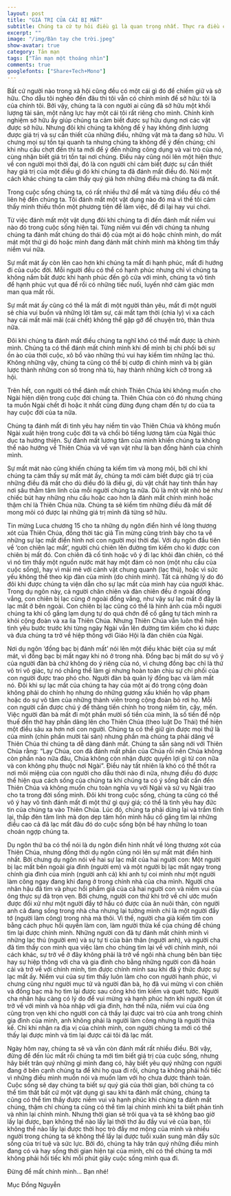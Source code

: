 ```yaml
---
layout: post
title: "GIÁ TRỊ CỦA CÁI BỊ MẤT"
subtitle: Chúng ta cứ tự hỏi điều gì là quan trọng nhất. Thực ra điều chúng ta đã mất đi luôn khiến chúng ta phải nuối tiếc và đau khổ.  
excerpt: ""
image: "/img/Bàn tay che trời.jpeg"
show-avatar: true
category: Tản mạn
tags: ["Tản mạn một thoáng nhìn"]
comments: true
googlefonts: ["Share+Tech+Mono"]
---
```



Bất cứ người nào trong xã hội cũng đều có một cái gì đó để chiếm giữ và sở hữu. Cho dẫu tôi nghèo đến đâu thì tôi vẫn có chính mình để sở hữu: tôi là của chính tôi. Bởi vậy, chúng ta là con người ai cũng đã sở hữu một khối lượng tài sản, một năng lực hay một cái tôi rất riêng cho mình. Chính kinh nghiệm sở hữu ấy giúp chúng ta cảm biết được sự hữu dụng nơi các vật được sở hữu. Nhưng đôi khi chúng ta không để ý hay không định lượng được giá trị và sự cần thiết của những điều, những vật mà ta đang sở hữu. Vì chưng mọi sự tồn tại quanh ta nhưng chúng ta không để ý đến chúng; chỉ khi nhu cầu chợt đến thì ta mới để ý đến những công dụng và vai trò của nó, cùng nhận biết giá trị tồn tại nơi chúng. Điều này cũng nói lên một hiện thực về con người mọi thời đại, đó là con người chỉ cảm biết được sự cần thiết hay giá trị của một điều gì đó khi chúng ta đã đánh mất điều đó. Nói một cách khác chúng ta cảm thấy quý giá hơn những điều mà chúng ta đã mất.

Trong cuộc sống chúng ta, có rất nhiều thứ để mất và từng điều đều có thể liên hệ đến chúng ta. Tôi đánh mất một vật dụng nào đó mà vì thế tôi cảm thấy mình thiếu thốn một phương tiện để làm việc, để đi lại hay vui chơi. 

Từ việc đánh mất một vật dụng đôi khi chúng ta đi đến đánh mất niềm vui nào đó trong cuộc sống hiện tại. Từng niềm vui đến với chúng ta nhưng chúng ta đánh mất chúng do thái độ của một ai đó hoặc chính mình, do mất mát một thứ gì đó hoặc mình đang đánh mất chính mình mà không tìm thấy niềm vui nữa. 

Sự mất mát ấy còn lên cao hơn khi chúng ta mất đi hạnh phúc, mất đi hướng đi của cuộc đời. Mỗi người đều có thể có hạnh phúc nhưng chỉ vì chúng ta  không nắm bắt được khi hạnh phúc đến gõ cửa với mình, chúng ta vô tình để hạnh phúc vụt qua để rồi có những tiếc nuối, luyến nhớ cảm giác mơn man qua mất rồi. 

Sự mất mát ấy cũng có thể là mất đi một người thân yêu, mất đi một người sẻ chia vui buồn và những lời tâm sự, cái mất tạm thời (chia ly) vì xa cách hay cái mất mãi mãi (cái chết) không thể gặp gỡ để chuyện trò, thân thưa nữa. 

Đôi khi chúng ta đánh mất điều chúng ta nghĩ khó có thể mất được là chính mình. Chúng ta có thể đánh mất chính mình khi để mình bị chi phối bởi sự ồn ào của thời cuộc, xô bồ vào những thú vui hay kiếm tìm những lạc thú. Không những vậy, chúng ta cũng có thể bị cướp đi chính mình và bị giản lược thành những con số trong nhà tù, hay thành những kích cỡ trong xã hội. 

Trên hết, con người có thể đánh mất chính Thiên Chúa khi không muốn cho Ngài hiện diện trong cuộc đời chúng ta. Thiên Chúa còn có đó nhưng chúng ta muốn Ngài chết đi hoặc ít nhất cũng đừng đụng chạm đến tự do của ta hay cuộc đời của ta nữa. 

Chúng ta đánh mất đi tình yêu hay niềm tin vào Thiên Chúa và không muốn Ngài xuất hiện trong cuộc đời ta và chối bỏ tiếng lương tâm của Ngài thúc dục ta hướng thiện. Sự đánh mất lương tâm của mình khiến chúng ta không thể nào hướng về Thiên Chúa và về vạn vật như là bạn đồng hành của chính mình.

Sự mất mát nào cũng khiến chúng ta kiếm tìm và mong mỏi, bởi chỉ khi chúng ta cảm thấy sự mất mát ấy, chúng ta mới cảm biết được giá trị của những điều đã mất cho dù điều đó là điều gì, dù vật chất hay tinh thần hay nơi sâu thẳm tâm linh của mỗi người chúng ta nữa. Dù là một vật nhỏ bé như chiếc bút hay những nhu cầu hoặc cao hơn là đánh mất chính mình hoặc thậm chí là Thiên Chúa nữa. Chúng ta sẽ kiếm tìm những điều đã mất để mong mỏi có được lại những giá trị mình đã từng sở hữu. 

Tin mừng Luca chương 15 cho ta những dụ ngôn điển hình về lòng thương xót của Thiên Chúa, đồng thời tác giả Tin mừng cũng trình bày cho ta về những sự lạc mất điển hình nơi con người mọi thời đại. Với dụ ngôn đầu tiên về ‘con chiên lạc mất’, người chủ chiên lên đường tìm kiếm cho kì được con chiên bị mất đó. Con chiên đã cố tình hoặc vô ý đi lạc khỏi đàn chiên, có thể vì nó tìm thấy một nguồn nước mát hay một đám cỏ non (một nhu cầu của cuộc sống), hay vì mải mê với cảnh vật chung quanh (lạc thú), hoặc vì sức yếu không thể theo kịp đàn của mình (do chính mình). Tất cả những lý do đó đôi khi được chúng ta viện dẫn cho sự lạc mất của mình hay của người khác. Trong dụ ngôn này, cả người chăn chiên và đàn chiên đều ở ngoài đồng vắng, con chiên bị lạc cũng ở ngoài đồng vắng, như vậy sự lạc mất ở đây là lạc mất ở bên ngoài. Con chiên bị lạc cũng có thể là hình ảnh của mỗi người chúng ta khi cố gắng lạm dụng tự do quá chớn để cố gắng tự tách mình ra khỏi cộng đoàn và xa lìa Thiên Chúa. Nhưng Thiên Chúa vẫn luôn thể hiện tình yêu bước trước khi từng ngày Ngài vẫn lên đường tìm kiếm cho kì được và đưa chúng ta trở về hiệp thông với Giáo Hội là đàn chiên của Ngài.

Nơi dụ ngôn ‘đồng bạc bị đánh mất’ nói lên một điều khác biệt của sự mất mát, vì đồng bạc bị mất ngay khi nó ở trong nhà. Đồng bạc bị mất do sự vô ý của người đàn bà chứ không do ý riêng của nó, vì chưng đồng bạc chỉ là thứ vô tri vô giác, tự nó chẳng thể làm gì nhưng hoàn toàn chịu sự chi phối của con người được trao phó cho. Người đàn bà quản lý đồng bạc và làm mất nó. Đôi khi sự lạc mất của chúng ta hay của một ai đó trong cộng đoàn không phải do chính họ nhưng do những gương xấu khiến họ vấp phạm hoặc do sự vô tâm của những thành viên trong cộng đoàn bỏ rơi họ. Mỗi con người cần được chú ý để thăng tiến chính họ trong niềm tin, cậy, mến. Việc người đàn bà mất đi một phần mười số tiền của mình, là số tiền để nộp thuế đền thờ hay phần dâng lên cho Thiên Chúa (theo luật Do Thái) thể hiện một điều sâu xa hơn nơi con người. Chúng ta có thể giữ gìn được mọi thứ là của mình (chín phần mười tài sản) nhưng phần mà chúng ta phải dâng về Thiên Chúa thì chúng ta dễ dàng đánh mất. Chúng ta sẵn sàng nới với Thiên Chúa rằng: “Lạy Chúa, con đã đánh mất phần của Chúa rồi nên Chúa không còn phần nào nữa đâu, Chúa không còn nhận được quyền lợi gì từ con nữa và con không phụ thuộc nơi Ngài”. Điều này tất nhiên là khó có thể thốt ra nơi môi miệng của con người cho dẫu thời nào đi nữa, nhưng điều đó được thể hiện qua cách sống của chúng ta khi chúng ta có ý sống bất cần đến Thiên Chúa và không muốn chu toàn nghĩa vụ với Ngài và sứ vụ Ngài trao cho ta trong đời sống mình. Đôi khi trong cuộc sống, chúng ta cũng có thể vô ý hay vô tình đánh mất đi một thứ gì quý giá; có thể là tình yêu hay đức tin của chúng ta vào Thiên Chúa. Lúc đó, chúng ta phải dừng lại và trầm tĩnh lại, thắp đèn tâm linh mà dọn dẹp tâm hồn mình hầu cố gắng tìm lại những điều cao cả đã lạc mất đâu đó do cuộc sống bộn bề hay những lo toan choán ngợp chúng ta. 

Dụ ngôn thứ ba có thể nói là dụ ngôn điển hình nhất về lòng thương xót của Thiên Chúa, nhưng đồng thời dụ ngôn cũng nói lên sự mất mát điển hình nhất. Bởi chưng dụ ngôn nói về hai sự lạc mất của hai người con: Một người bị lạc mất bên ngoài gia đình (người em) và một người bị lạc mất ngay trong chính gia đình của mình (người anh cả) khi anh tự coi mình như một người làm công ngay đang khi đang ở trong chính nhà của cha mình. Người cha nhân hậu đã tìm và phục hồi phẩm giá của cả hai người con và niềm vui của ông thực sự đã trọn vẹn. Bởi chưng, người con thứ khi trở về chỉ ước muốn được đối xử như một người đầy tớ hầu có được của ăn nuôi thân, còn người anh cả đang sống trong nhà cha nhưng lại tưởng mình chỉ là một người đầy tớ (người làm công) trong nhà mà thôi. Vì thế, người cha già kiếm tìm con bằng cách phục hồi quyền làm con, làm người thừa kế của chúng để chúng tìm lại được chính mình. Những người con đã tự đánh mất chính mình vì những lạc thú (người em) và sự tự ti của bản thân (người anh), và người cha đã tìm thấy con mình qua việc làm cho chúng tìm lại về với chính mình, nói cách khác, sự trở về ở đây không phải là trở về ngôi nhà chung bên bàn tiệc hay sự hiệp thông với cha và gia đình cho bằng những người con đã hoán cải và trở về với chính mình, tìm được chính mình sau khi đã ý thức được sự lạc mất ấy. Niềm vui của sự tìm thấy luôn làm cho con người hạnh phúc, vì chưng cũng như người mục tử và người đàn bà, họ đã vui mừng vì con chiên và đồng bạc mà họ tìm lại được sau công khó tìm kiếm và quét tước. Người cha nhân hậu càng có lý do để vui mừng và hạnh phúc hơn khi người con út trở về với mình và hòa nhập với gia đình, hơn thế nữa, niềm vui của ông cũng trọn vẹn khi cho người con cả thấy lại được vai trò của anh trong chính gia đình của mình, anh không phải là người làm công nhưng là người thừa kế. Chỉ khi nhận ra địa vị của chính mình, con người chúng ta mới có thể thấy lại được mình và tìm lại được cái tôi đã lạc mất.

Ngày hôm nay, chúng ta sẽ và vẫn còn đánh mất rất nhiều điều. Bởi vậy, đừng để đến lúc mất rồi chúng ta mới tìm biết giá trị của cuộc sống, nhưng hãy biết trân quý những gì mình đang có, hãy biết yêu quý những con người đang ở bên cạnh chúng ta để khi họ qua đi rồi, chúng ta không phải hối tiếc vì những điều mình muốn nói và muốn làm với họ chưa được thành toàn. Cuộc sống sẽ dạy chúng ta biết sự quý giá của thời gian, bởi chúng ta có thể tìm thất bất cứ một vật dụng gì sau khi ta đánh mất chúng, chúng ta cũng có thể tìm thấy được niềm vui và hạnh phúc khi chúng ta đánh mất chúng, thậm chí chúng ta cũng có thể tìm lại chính mình khi ta biết phản tỉnh và nhìn lại chính mình. Nhưng thời gian sẽ trôi qua và ta sẽ không bao giờ lấy lại được, bạn không thể nào lấy lại thời thơ ấu đầy vui vẻ của bạn, tôi không thể nào lấy lại được thời học trò đầy mơ mộng của mình và nhiều người trong chúng ta sẽ không thể lấy lại được tuổi xuân sung mãn đầy sức sống của trí tuệ và sức lực. Bởi đó, chúng ta hãy trân quý những điều mình đang có và hay sống thời gian hiện tại của mình, chỉ có thế chúng ta mới không phải hối tiếc khi mỗi phút giây cuộc sống mình qua đi.

Đừng để mất chính mình... Bạn nhé!

Mục Đồng Nguyễn
